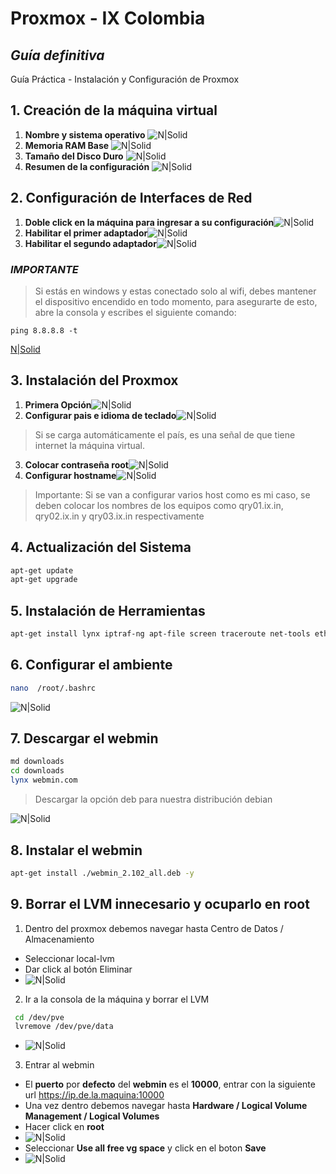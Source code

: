# Proxmox - IX Colombia
## _Guía definitiva_
Guía Práctica - Instalación y Configuración de Proxmox

## 1. Creación de la máquina virtual
  1. **Nombre y sistema operativo** ![N|Solid][0001]
  2. **Memoria RAM Base** ![N|Solid][0002]
  3. **Tamaño del Disco Duro** ![N|Solid][0003] 
  4. **Resumen de la configuración** ![N|Solid][0004]

## 2. Configuración de Interfaces de Red
  1. **Doble click en la máquina para ingresar a su configuración**![N|Solid][0005]
  2. **Habilitar el primer adaptador**![N|Solid][0006]
  3. **Habilitar el segundo adaptador**![N|Solid][0007]


### _IMPORTANTE_
  >Si estás en windows y estas conectado solo al wifi, debes mantener el dispositivo encendido en todo momento, para asegurarte de esto, abre la consola y escribes el siguiente comando:

```
ping 8.8.8.8 -t
```
[N|Solid][0008]

## 3. Instalación del Proxmox
  1. **Primera Opción**![N|Solid][0009]
  2. **Configurar pais e idioma de teclado**![N|Solid][0009.5]
>Si se carga automáticamente el país, es una señal de que tiene internet la máquina virtual.
  3. **Colocar contraseña root**![N|Solid][0010]
  4. **Configurar hostname**![N|Solid][0011]

>Importante: Si se van a configurar varios host como es mi caso, se deben colocar los nombres de los equipos como qry01.ix.in, qry02.ix.in y qry03.ix.in respectivamente

## 4. Actualización del Sistema
```sh
apt-get update
apt-get upgrade
```

## 5. Instalación de Herramientas
```sh
apt-get install lynx iptraf-ng apt-file screen traceroute net-tools ethtool
```

## 6. Configurar el ambiente
```sh
nano  /root/.bashrc
```
![N|Solid][0012]

## 7. Descargar el webmin
```sh
md downloads
cd downloads
lynx webmin.com
```
>Descargar la opción deb para nuestra distribución debian 

![N|Solid][0013]

## 8. Instalar el webmin
```sh
apt-get install ./webmin_2.102_all.deb -y
```
## 9. Borrar el LVM innecesario y ocuparlo en root
  1. Dentro del proxmox debemos navegar hasta Centro de Datos / Almacenamiento
   - Seleccionar local-lvm
   - Dar click al botón Eliminar
   - ![N|Solid][0014]
  2. Ir a la consola de la máquina y borrar el LVM

   ```sh
    cd /dev/pve
    lvremove /dev/pve/data
   ```
   - ![N|Solid][0015] 
  3. Entrar al webmin
   - El **puerto** por **defecto** del **webmin** es el **10000**, entrar con la siguiente url https://ip.de.la.maquina:10000
   - Una vez dentro debemos navegar hasta **Hardware / Logical Volume Management / Logical Volumes**
   - Hacer click en **root**
   - ![N|Solid][0016]
   -  Seleccionar **Use all free vg space** y click en el boton **Save**
   - ![N|Solid][0017] 


[0001]: https://raw.githubusercontent.com/ebertlast/proxmox/master/assets/0001.png
[0002]: https://raw.githubusercontent.com/ebertlast/proxmox/master/assets/0002.png
[0003]: https://raw.githubusercontent.com/ebertlast/proxmox/master/assets/0003.png
[0004]: https://raw.githubusercontent.com/ebertlast/proxmox/master/assets/0004.png
[0005]: https://raw.githubusercontent.com/ebertlast/proxmox/master/assets/0005.png
[0006]: https://raw.githubusercontent.com/ebertlast/proxmox/master/assets/0006.png
[0007]: https://raw.githubusercontent.com/ebertlast/proxmox/master/assets/0007.png
[0008]: https://raw.githubusercontent.com/ebertlast/proxmox/master/assets/0008.png
[0009]: https://raw.githubusercontent.com/ebertlast/proxmox/master/assets/0009.png
[0009.5]: https://raw.githubusercontent.com/ebertlast/proxmox/master/assets/0009.5.png
[0010]: https://raw.githubusercontent.com/ebertlast/proxmox/master/assets/0010.png
[0011]: https://raw.githubusercontent.com/ebertlast/proxmox/master/assets/0011.png
[0012]: https://raw.githubusercontent.com/ebertlast/proxmox/master/assets/0012.png
[0013]: https://raw.githubusercontent.com/ebertlast/proxmox/master/assets/0013.png
[0014]: https://raw.githubusercontent.com/ebertlast/proxmox/master/assets/0014.png
[0015]: https://raw.githubusercontent.com/ebertlast/proxmox/master/assets/0015.png
[0016]: https://raw.githubusercontent.com/ebertlast/proxmox/master/assets/0016.png
[0017]: https://raw.githubusercontent.com/ebertlast/proxmox/master/assets/0017.png

[Naranja]: http://icons.iconarchive.com/icons/google/noto-emoji-animals-nature/256/22221-cat-icon.png
